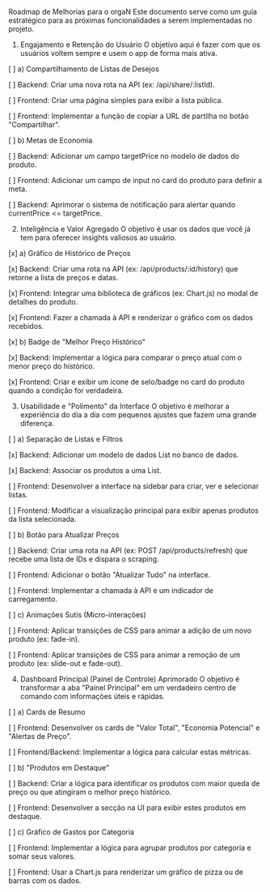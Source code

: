 Roadmap de Melhorias para o orgaN
Este documento serve como um guia estratégico para as próximas funcionalidades a serem implementadas no projeto.

1. Engajamento e Retenção do Usuário
O objetivo aqui é fazer com que os usuários voltem sempre e usem o app de forma mais ativa.

[ ] a) Compartilhamento de Listas de Desejos

[ ] Backend: Criar uma nova rota na API (ex: /api/share/:listId).

[ ] Frontend: Criar uma página simples para exibir a lista pública.

[ ] Frontend: Implementar a função de copiar a URL de partilha no botão "Compartilhar".

[ ] b) Metas de Economia

[ ] Backend: Adicionar um campo targetPrice no modelo de dados do produto.

[ ] Frontend: Adicionar um campo de input no card do produto para definir a meta.

[ ] Backend: Aprimorar o sistema de notificação para alertar quando currentPrice <= targetPrice.

2. Inteligência e Valor Agregado
O objetivo é usar os dados que você já tem para oferecer insights valiosos ao usuário.

[x] a) Gráfico de Histórico de Preços

[x] Backend: Criar uma rota na API (ex: /api/products/:id/history) que retorne a lista de preços e datas.

[x] Frontend: Integrar uma biblioteca de gráficos (ex: Chart.js) no modal de detalhes do produto.

[x] Frontend: Fazer a chamada à API e renderizar o gráfico com os dados recebidos.

[x] b) Badge de "Melhor Preço Histórico"

[x] Backend: Implementar a lógica para comparar o preço atual com o menor preço do histórico.

[x] Frontend: Criar e exibir um ícone de selo/badge no card do produto quando a condição for verdadeira.

3. Usabilidade e "Polimento" da Interface
O objetivo é melhorar a experiência do dia a dia com pequenos ajustes que fazem uma grande diferença.

[ ] a) Separação de Listas e Filtros

[x] Backend: Adicionar um modelo de dados List no banco de dados.

[x] Backend: Associar os produtos a uma List.

[ ] Frontend: Desenvolver a interface na sidebar para criar, ver e selecionar listas.

[ ] Frontend: Modificar a visualização principal para exibir apenas produtos da lista selecionada.

[ ] b) Botão para Atualizar Preços

[ ] Backend: Criar uma rota na API (ex: POST /api/products/refresh) que recebe uma lista de IDs e dispara o scraping.

[ ] Frontend: Adicionar o botão "Atualizar Tudo" na interface.

[ ] Frontend: Implementar a chamada à API e um indicador de carregamento.

[ ] c) Animações Sutis (Micro-interações)

[ ] Frontend: Aplicar transições de CSS para animar a adição de um novo produto (ex: fade-in).

[ ] Frontend: Aplicar transições de CSS para animar a remoção de um produto (ex: slide-out e fade-out).

4. Dashboard Principal (Painel de Controle) Aprimorado
O objetivo é transformar a aba "Painel Principal" em um verdadeiro centro de comando com informações úteis e rápidas.

[ ] a) Cards de Resumo

[ ] Frontend: Desenvolver os cards de "Valor Total", "Economia Potencial" e "Alertas de Preço".

[ ] Frontend/Backend: Implementar a lógica para calcular estas métricas.

[ ] b) "Produtos em Destaque"

[ ] Backend: Criar a lógica para identificar os produtos com maior queda de preço ou que atingiram o melhor preço histórico.

[ ] Frontend: Desenvolver a secção na UI para exibir estes produtos em destaque.

[ ] c) Gráfico de Gastos por Categoria

[ ] Frontend: Implementar a lógica para agrupar produtos por categoria e somar seus valores.

[ ] Frontend: Usar a Chart.js para renderizar um gráfico de pizza ou de barras com os dados.